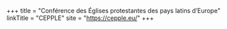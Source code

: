+++
title = "Conférence des Églises protestantes des pays latins d’Europe"
linkTitle = "CEPPLE"
site = "https://cepple.eu/"
+++